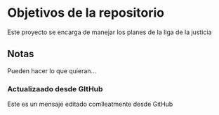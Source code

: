 # Objetivos de la repositorio

Este proyecto se encarga de manejar los planes de la liga de la justicia


## Notas
Pueden hacer lo que quieran...


### Actualizaado desde GItHub
Este es un mensaje editado comlleatmente desde GitHub
